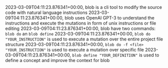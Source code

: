 2023-03-09T04:11:23.876341+00:00, blob is a cli tool to modify the source code with natural language instructions
2023-03-09T04:11:23.876341+00:00, blob uses OpenAI GPT-3 to understand the instructions and execute the mutations in form of unix instructions or file editing
2023-03-09T04:11:23.876341+00:00, blob have two commands: `blob do` an `blob define`
2023-03-09T04:11:23.876341+00:00, `blob do "YOUR_INSTRUCTION"` is used to execute a mutation over the entire project file structure
2023-03-09T04:11:23.876341+00:00, `blob do -f <file> "YOUR_INSTRUCTION"` is used to execute a mutation over specific file
2023-03-09T04:11:23.876341+00:00, `blob define "YOUR_DEFINITION"` is used to define a concept and improve the context for blob
